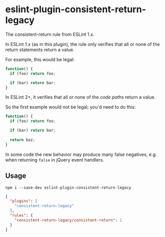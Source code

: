 # eslint-plugin-consistent-return-legacy

The consistent-return rule from ESLint 1.x.

In ESLint 1.x (as in this plugin), the rule only verifies that all or none of the return statements return a value.

For example, this would be legal:

```js
function() {
  if (foo) return foo;

  if (bar) return bar;
}
```

In ESLint 2+, it verifies that all or none of the *code paths* return a value.

So the first example would not be legal; you'd need to do this:

```js
function() {
  if (foo) return foo;

  if (bar) return bar;
  
  return baz;
}
```

In some code the new behavior may produce many false negatives, e.g. when returning `false` in jQuery event handlers.

## Usage

`npm i --save-dev eslint-plugin-consistent-return-legacy`

```json
{
  "plugins": [
    "consistent-return-legacy"
  ],
  "rules": {
    "consistent-return-legacy/consistent-return": 2
  }
}
```
